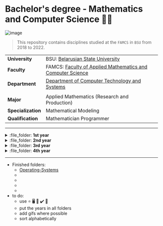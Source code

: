 #  Bachelor's degree - Mathematics and Computer Science :man_student: 

![image](https://user-images.githubusercontent.com/60915234/192141338-8ad79e8b-51d5-48cc-a46c-32854e5f1c04.png)

>  This repository contains disciplines studied at the `FAMCS` in `BSU` from 2018 to 2022.  

|   |     | 
| :---  | :--- | 
| **University** | BSU: [Belarusian State University](https://bsu.by/en/) |
| **Faculty** | FAMCS: [Faculty of Applied Mathematics and Computer Science](https://fpmi.bsu.by/en/main.aspx) |
| **Department** | [Department of Computer Technology and Systems](https://bsu.by/en/structure/faculties/kafedry/kafedra-kompyuternykh-tekhnologiy-i-sistem-d) | 
|   |     | 
| **Major** | Applied Mathematics (Research and Production) |
| **Specialization** | Mathematical Modeling |
| **Qualification** | Mathematician Programmer |

***
<details>
<summary>:file_folder: <b>1st year</b>  </summary>

- Semester 1:  
&nbsp;&nbsp; :seedling: [Programmimg on C/C++ and Assembler](/Programming/Semester-1)  
&nbsp;&nbsp; :seedling:  
- Semester 2:  
&nbsp;&nbsp; :seedling: [Programming on C++, MFC](/Programming/Semester-2)   
</details>


<details>
<summary>:file_folder: <b>2nd year</b>  </summary>

- Semester 3:  
&nbsp;&nbsp; :herb: [Computer-Data-Mining](/Computer-Data-Mining)  
&nbsp;&nbsp; :herb: [Programming on Java](/Programming/Semester-3)  
&nbsp;&nbsp; :herb:    
- Semester 4:  
&nbsp;&nbsp; :herb: [Algorithms-and-Data-Structures](/Algorithms-and-Data-Structures)  
&nbsp;&nbsp; :herb: [Operating-Systems](/Operating-Systems)  
&nbsp;&nbsp; :herb: [Educational-Practice](https://github.com/egbusko/educational-practice-2020)
</details>


<details>
<summary>:file_folder: <b>3rd year</b>  </summary>

- Semester 5:  
&nbsp;&nbsp; :deciduous_tree: [Wolfram-Mathematica](/Wolfram-Mathematica)    
&nbsp;&nbsp; :deciduous_tree:  
- Semester 6:  
&nbsp;&nbsp; :deciduous_tree: [Computer-Graphics](/Computer-Graphics)  
&nbsp;&nbsp; :deciduous_tree: [Computer-Security](/Computer-Security)  
&nbsp;&nbsp; :deciduous_tree: [Term paper](https://github.com/egbusko/Satellite-Building-Detection)  
</details>


<details>
<summary>:file_folder: <b>4th year</b>  </summary>

- Semester 7:  
&nbsp;&nbsp; :sunflower: [Mobile-Robotics](/Mobile-Robotics)  
&nbsp;&nbsp; :sunflower: [Simulation-Statistical-Modeling](/Simulation-Statistical-Modeling)  
- Semester 8:  
&nbsp;&nbsp; :fallen_leaf: [Diploma-Thesis](/Diploma-Thesis)  
</details>

***  

+ Finished folders:  
  - [Operating-Systems](/Operating-Systems)  
  -  
  -  
  -  
  -  
+ to do:  
  - use :star: :desktop_computer: :bookmark_tabs: :heavy_check_mark: :round_pushpin:   
  - put the years in all folders
  - add gifs where possible  
  - sort alphabetically
